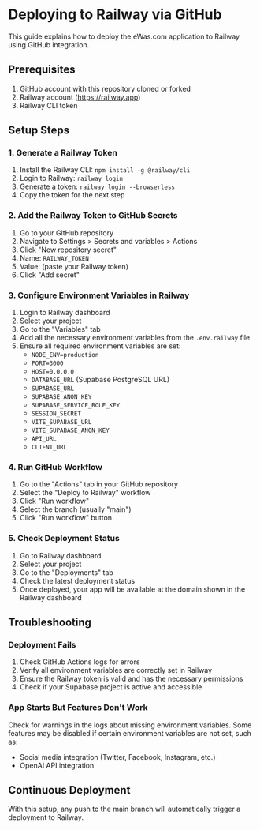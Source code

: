 # Deploying to Railway via GitHub

This guide explains how to deploy the eWas.com application to Railway using GitHub integration.

## Prerequisites

1. GitHub account with this repository cloned or forked
2. Railway account (https://railway.app)
3. Railway CLI token

## Setup Steps

### 1. Generate a Railway Token

1. Install the Railway CLI: `npm install -g @railway/cli`
2. Login to Railway: `railway login`
3. Generate a token: `railway login --browserless`
4. Copy the token for the next step

### 2. Add the Railway Token to GitHub Secrets

1. Go to your GitHub repository
2. Navigate to Settings > Secrets and variables > Actions
3. Click "New repository secret"
4. Name: `RAILWAY_TOKEN`
5. Value: (paste your Railway token)
6. Click "Add secret"

### 3. Configure Environment Variables in Railway

1. Login to Railway dashboard
2. Select your project
3. Go to the "Variables" tab
4. Add all the necessary environment variables from the `.env.railway` file
5. Ensure all required environment variables are set:
   - `NODE_ENV=production`
   - `PORT=3000`
   - `HOST=0.0.0.0`
   - `DATABASE_URL` (Supabase PostgreSQL URL)
   - `SUPABASE_URL`
   - `SUPABASE_ANON_KEY`
   - `SUPABASE_SERVICE_ROLE_KEY`
   - `SESSION_SECRET`
   - `VITE_SUPABASE_URL`
   - `VITE_SUPABASE_ANON_KEY`
   - `API_URL`
   - `CLIENT_URL`

### 4. Run GitHub Workflow

1. Go to the "Actions" tab in your GitHub repository
2. Select the "Deploy to Railway" workflow
3. Click "Run workflow"
4. Select the branch (usually "main")
5. Click "Run workflow" button

### 5. Check Deployment Status

1. Go to Railway dashboard
2. Select your project
3. Go to the "Deployments" tab
4. Check the latest deployment status
5. Once deployed, your app will be available at the domain shown in the Railway dashboard

## Troubleshooting

### Deployment Fails

1. Check GitHub Actions logs for errors
2. Verify all environment variables are correctly set in Railway
3. Ensure the Railway token is valid and has the necessary permissions
4. Check if your Supabase project is active and accessible

### App Starts But Features Don't Work

Check for warnings in the logs about missing environment variables. Some features may be disabled if certain environment variables are not set, such as:

- Social media integration (Twitter, Facebook, Instagram, etc.)
- OpenAI API integration

## Continuous Deployment

With this setup, any push to the main branch will automatically trigger a deployment to Railway. 